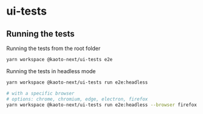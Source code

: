 # ui-tests

## Running the tests

Running the tests from the root folder

```bash
yarn workspace @kaoto-next/ui-tests e2e
```

Running the tests in headless mode

```bash
yarn workspace @kaoto-next/ui-tests run e2e:headless

# with a specific browser
# options: chrome, chromium, edge, electron, firefox
yarn workspace @kaoto-next/ui-tests run e2e:headless --browser firefox
```